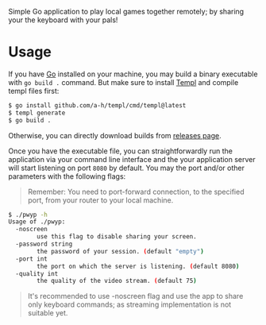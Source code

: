 Simple Go application to play local games together remotely; by sharing your the keyboard with your pals!

# Usage

If you have [Go](https://go.dev/) installed on your machine, you may build a binary executable with `go build .` command. But make sure to install [Templ](https://templ.guide/quick-start/installation) and compile templ files first:

```bash
$ go install github.com/a-h/templ/cmd/templ@latest
$ templ generate
$ go build .
```

Otherwise, you can directly download builds from [releases page](https://github.com/mmoehabb/play-with-your-pal/releases).

Once you have the executable file, you can straightforwardly run the application via your command line interface and the your application server will start listening on port `8080` by default. You may the port and/or other parameters with the following flags:

> Remember: You need to port-forward connection, to the specified port, from your router to your local machine.

```bash
$ ./pwyp -h
Usage of ./pwyp:
  -noscreen
        use this flag to disable sharing your screen.
  -password string
        the password of your session. (default "empty")
  -port int
        the port on which the server is listening. (default 8080)
  -quality int
        the quality of the video stream. (default 75)
```

> It's recommended to use -noscreen flag and use the app to share only keyboard commands; as streaming implementation is not suitable yet.
